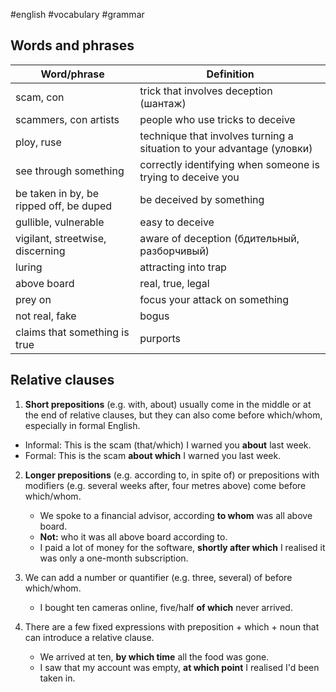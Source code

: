 #english #vocabulary #grammar
## Words and phrases

| Word/phrase                             | Definition                                                             |
| --------------------------------------- | ---------------------------------------------------------------------- |
| scam, con                               | trick that involves deception (шантаж)                                 |
| scammers, con artists                   | people who use tricks to deceive                                       |
| ploy, ruse                              | technique that involves turning a situation to your advantage (уловки) |
| see through something                   | correctly identifying when someone is trying to deceive you            |
| be taken in by, be ripped off, be duped | be deceived by something                                               |
| gullible, vulnerable                    | easy to deceive                                                        |
| vigilant, streetwise, discerning        | aware of deception (бдительный, разборчивый)                           |
| luring                                  | attracting into trap                                                   |
| above board                             | real, true, legal                                                      |
| prey on                                 | focus your attack on something                                         |
| not real, fake                          | bogus                                                                  |
| claims that something is true           | purports                                                               |
## Relative clauses
1) **Short prepositions** (e.g. with, about) usually come in the middle or at the end of relative clauses, but they can also come before which/whom, especially in formal English. 
- Informal: This is the scam (that/which) I warned you **about** last week.
- Formal: This is the scam **about which** I warned you last week.

2) **Longer prepositions** (e.g. according to, in spite of) or prepositions with modifiers (e.g. several weeks after, four metres above) come before which/whom. 
	- We spoke to a financial advisor, according **to whom** was all above board.
	- **Not:** who it was all above board according to. 
	- I paid a lot of money for the software, **shortly after which** I realised it was only a one-month subscription.

3) We can add a number or quantifier (e.g. three, several) of before which/whom. 
	- I bought ten cameras online, five/half **of which** never arrived.

4) There are a few fixed expressions with preposition + which + noun that can introduce a relative clause.
	- We arrived at ten, **by which time** all the food was gone.
	- I saw that my account was empty, **at which point** I realised I'd been taken in.
